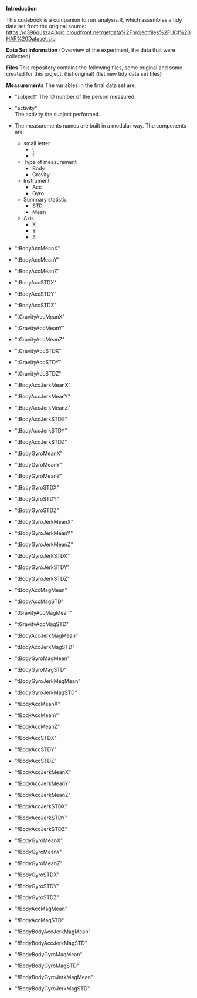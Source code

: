 **Introduction**

This codebook is a companion to run_analysis.R, which assembles a tidy data set from the original source:
https://d396qusza40orc.cloudfront.net/getdata%2Fprojectfiles%2FUCI%20HAR%20Dataset.zip 

**Data Set Information**
{Overview of the experiment, the data that were collected}

**Files**
This repository contains the following files, some original and some created for this project:
  {list original}
  {list new tidy data set files}

**Measurements**
The variables in the final data set are:
* "subject"
	The ID number of the person measured.                 
* "activity"                
	The activity the subject performed.
* The measurements names are built in a modular way. The components are:
	* small letter
		* t
		* f
	* Type of measurement
		* Body
		* Gravity
	* Instrument
		* Acc
		* Gyro
	* Summary statistic
		* STD
		* Mean
	* Axis
		* X
		* Y
		* Z


* "tBodyAccMeanX"            
* "tBodyAccMeanY"           
* "tBodyAccMeanZ"            
* "tBodyAccSTDX"            
* "tBodyAccSTDY"             
* "tBodyAccSTDZ"            
* "tGravityAccMeanX"         
* "tGravityAccMeanY"        
* "tGravityAccMeanZ"         
* "tGravityAccSTDX"         
* "tGravityAccSTDY"          
* "tGravityAccSTDZ"         
* "tBodyAccJerkMeanX"        
* "tBodyAccJerkMeanY"       
* "tBodyAccJerkMeanZ"        
* "tBodyAccJerkSTDX"        
* "tBodyAccJerkSTDY"         
* "tBodyAccJerkSTDZ"        
* "tBodyGyroMeanX"           
* "tBodyGyroMeanY"          
* "tBodyGyroMeanZ"           
* "tBodyGyroSTDX"           
* "tBodyGyroSTDY"            
* "tBodyGyroSTDZ"           
* "tBodyGyroJerkMeanX"       
* "tBodyGyroJerkMeanY"      
* "tBodyGyroJerkMeanZ"       
* "tBodyGyroJerkSTDX"       
* "tBodyGyroJerkSTDY"        
* "tBodyGyroJerkSTDZ"       
* "tBodyAccMagMean"          
* "tBodyAccMagSTD"          
* "tGravityAccMagMean"       
* "tGravityAccMagSTD"       
* "tBodyAccJerkMagMean"      
* "tBodyAccJerkMagSTD"      
* "tBodyGyroMagMean"         
* "tBodyGyroMagSTD"         
* "tBodyGyroJerkMagMean"     
* "tBodyGyroJerkMagSTD"     
* "fBodyAccMeanX"            
* "fBodyAccMeanY"           
* "fBodyAccMeanZ"            
* "fBodyAccSTDX"            
* "fBodyAccSTDY"             
* "fBodyAccSTDZ"            
* "fBodyAccJerkMeanX"        
* "fBodyAccJerkMeanY"       
* "fBodyAccJerkMeanZ"        
* "fBodyAccJerkSTDX"        
* "fBodyAccJerkSTDY"         
* "fBodyAccJerkSTDZ"        
* "fBodyGyroMeanX"           
* "fBodyGyroMeanY"          
* "fBodyGyroMeanZ"           
* "fBodyGyroSTDX"           
* "fBodyGyroSTDY"            
* "fBodyGyroSTDZ"           
* "fBodyAccMagMean"          
* "fBodyAccMagSTD"          
* "fBodyBodyAccJerkMagMean"  
* "fBodyBodyAccJerkMagSTD"  
* "fBodyBodyGyroMagMean"     
* "fBodyBodyGyroMagSTD"     
* "fBodyBodyGyroJerkMagMean" 
* "fBodyBodyGyroJerkMagSTD" 

